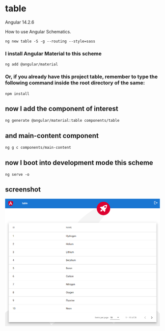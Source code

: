 # table

Angular 14.2.6

How to use Angular Schematics.

```shell
ng new table -S -g --routing --style=sass
```

### I install Angular Material to this scheme

```shell
ng add @angular/material
```

### Or, if you already have this project table, remember to type the following command inside the root directory of the same:

```shell
npm install
```

## now I add the component of interest

```shell
ng generate @angular/material:table components/table
```

## and main-content component

```
ng g c components/main-content
```

## now I boot into development mode this scheme

```shell
ng serve -o
```

## screenshot

![table screenshot](https://github.com/paolomococci/angular-exercises-workshop/blob/main/screenshots/table_2022-06-21.png)
